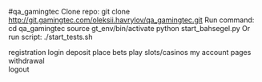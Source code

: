 #qa_gamingtec
Clone repo:
git clone http://git.gamingtec.com/oleksii.havrylov/qa_gamingtec.git
Run command: 	
cd qa_gamingtec
source gt_env/bin/activate
python start_bahsegel.py
Or run script:
./start_tests.sh



registration
login
deposit
place bets
play slots/casinos
my account pages
withdrawal  
logout